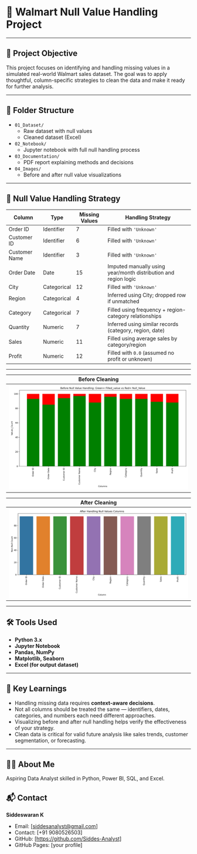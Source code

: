 # 🛒 Walmart Null Value Handling Project

---

## 📌 Project Objective
This project focuses on identifying and handling missing values in a simulated real-world Walmart sales dataset. The goal was to apply thoughtful, column-specific strategies to clean the data and make it ready for further analysis.

---

## 📂 Folder Structure
- `01_Dataset/`
  - Raw dataset with null values
  - Cleaned dataset (Excel)
- `02_Notebook/`
  - Jupyter notebook with full null handling process
- `03_Documentation/`
  - PDF report explaining methods and decisions
- `04_Images/`
  - Before and after null value visualizations

---

## 🧠 Null Value Handling Strategy

| Column         | Type        | Missing Values | Handling Strategy                                                  |
|----------------|-------------|----------------|--------------------------------------------------------------------|
| Order ID       | Identifier  | 7              | Filled with `'Unknown'`                                            |
| Customer ID    | Identifier  | 6              | Filled with `'Unknown'`                                            |
| Customer Name  | Identifier  | 3              | Filled with `'Unknown'`                                            |
| Order Date     | Date        | 15             | Imputed manually using year/month distribution and region logic    |
| City           | Categorical | 12             | Filled with `'Unknown'`                                            |
| Region         | Categorical | 4              | Inferred using City; dropped row if unmatched                      |
| Category       | Categorical | 7              | Filled using frequency + region-category relationships             |
| Quantity       | Numeric     | 7              | Inferred using similar records (category, region, date)            |
| Sales          | Numeric     | 11             | Filled using average sales by category/region                      |
| Profit         | Numeric     | 12             | Filled with `0.0` (assumed no profit or unknown)                   |

---

| Before Cleaning                                                  |
|----------------------------------------|
| ![Before](04_Images/Before_Null_Plot.png)

| After Cleaning  
|----------------------------------------|
| ![After](04_Images/After_Null_Plot.png) 

---

## 🛠️ Tools Used
- **Python 3.x**
- **Jupyter Notebook**
- **Pandas, NumPy**
- **Matplotlib, Seaborn**
- **Excel (for output dataset)**

---

## 📌 Key Learnings

- Handling missing data requires **context-aware decisions**.
- Not all columns should be treated the same — identifiers, dates, categories, and numbers each need different approaches.
- Visualizing before and after null handling helps verify the effectiveness of your strategy.
- Clean data is critical for valid future analysis like sales trends, customer segmentation, or forecasting.

---

## 🙋‍♂️ About Me
Aspiring Data Analyst skilled in Python, Power BI, SQL, and Excel.

## 📬 Contact
**Siddeswaran K**
- Email: [siddesanalyst@gmail.com]
- Contact: [+91 9080526503]
- GitHub: [https://github.com/Siddes-Analyst]
- GitHub Pages: [your profile] 
